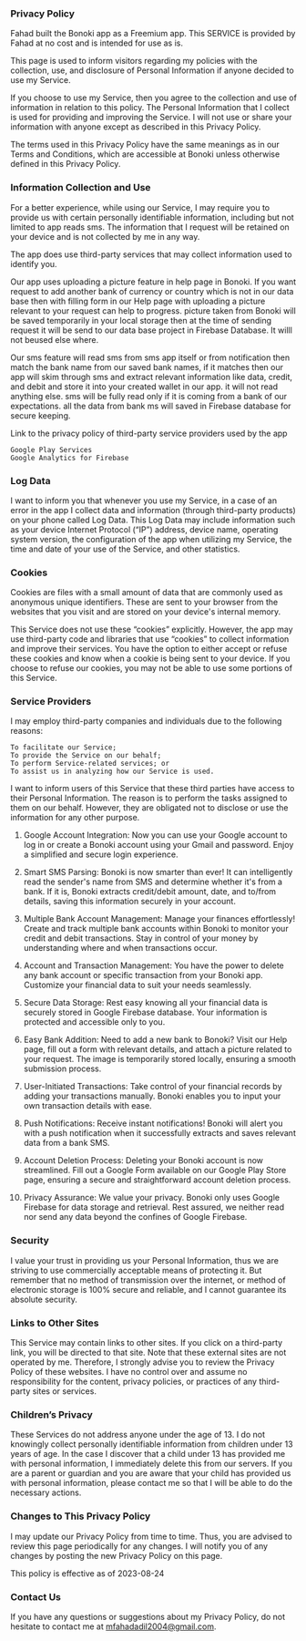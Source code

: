 ### Privacy Policy

Fahad built the Bonoki app as a Freemium app. This SERVICE is provided by Fahad at no cost and is intended for use as is.

This page is used to inform visitors regarding my policies with the collection, use, and disclosure of Personal Information if anyone decided to use my Service.

If you choose to use my Service, then you agree to the collection and use of information in relation to this policy. The Personal Information that I collect is used for providing and improving the Service. I will not use or share your information with anyone except as described in this Privacy Policy.

The terms used in this Privacy Policy have the same meanings as in our Terms and Conditions, which are accessible at Bonoki unless otherwise defined in this Privacy Policy.

### Information Collection and Use

For a better experience, while using our Service, I may require you to provide us with certain personally identifiable information, including but not limited to app reads sms. The information that I request will be retained on your device and is not collected by me in any way.

The app does use third-party services that may collect information used to identify you.

Our app uses uploading a picture feature in help page in Bonoki. If you want request to add another bank of currency or country which is not in our data base then with filling form in our Help page with uploading a picture relevant to your request can help to progress. picture taken from Bonoki will be saved temporarily in your local storage then at the time of sending request it will be send to our data base project in Firebase Database. It willl not beused else where.

Our sms feature will read sms from sms app itself or from notification then match the bank name from our saved bank names, if it matches then our app will skim through sms and extract relevant information like data, credit, and debit and store it into your created wallet in our app. it will not read anything else. sms will be fully read only if it is coming from a bank of our expectations. all the data from bank ms will saved in Firebase database for secure keeping.

Link to the privacy policy of third-party service providers used by the app

    Google Play Services
    Google Analytics for Firebase

### Log Data

I want to inform you that whenever you use my Service, in a case of an error in the app I collect data and information (through third-party products) on your phone called Log Data. This Log Data may include information such as your device Internet Protocol (“IP”) address, device name, operating system version, the configuration of the app when utilizing my Service, the time and date of your use of the Service, and other statistics.

### Cookies

Cookies are files with a small amount of data that are commonly used as anonymous unique identifiers. These are sent to your browser from the websites that you visit and are stored on your device's internal memory.

This Service does not use these “cookies” explicitly. However, the app may use third-party code and libraries that use “cookies” to collect information and improve their services. You have the option to either accept or refuse these cookies and know when a cookie is being sent to your device. If you choose to refuse our cookies, you may not be able to use some portions of this Service.

### Service Providers

I may employ third-party companies and individuals due to the following reasons:

    To facilitate our Service;
    To provide the Service on our behalf;
    To perform Service-related services; or
    To assist us in analyzing how our Service is used.

I want to inform users of this Service that these third parties have access to their Personal Information. The reason is to perform the tasks assigned to them on our behalf. However, they are obligated not to disclose or use the information for any other purpose.

1. Google Account Integration:
Now you can use your Google account to log in or create a Bonoki account using your Gmail and password. Enjoy a simplified and secure login experience.

2. Smart SMS Parsing:
Bonoki is now smarter than ever! It can intelligently read the sender's name from SMS and determine whether it's from a bank. If it is, Bonoki extracts credit/debit amount, date, and to/from details, saving this information securely in your account.

3. Multiple Bank Account Management:
Manage your finances effortlessly! Create and track multiple bank accounts within Bonoki to monitor your credit and debit transactions. Stay in control of your money by understanding where and when transactions occur.

4. Account and Transaction Management:
You have the power to delete any bank account or specific transaction from your Bonoki app. Customize your financial data to suit your needs seamlessly.

5. Secure Data Storage:
Rest easy knowing all your financial data is securely stored in Google Firebase database. Your information is protected and accessible only to you.

6. Easy Bank Addition:
Need to add a new bank to Bonoki? Visit our Help page, fill out a form with relevant details, and attach a picture related to your request. The image is temporarily stored locally, ensuring a smooth submission process.

7. User-Initiated Transactions:
Take control of your financial records by adding your transactions manually. Bonoki enables you to input your own transaction details with ease.

8. Push Notifications:
Receive instant notifications! Bonoki will alert you with a push notification when it successfully extracts and saves relevant data from a bank SMS.

9. Account Deletion Process:
Deleting your Bonoki account is now streamlined. Fill out a Google Form available on our Google Play Store page, ensuring a secure and straightforward account deletion process.

10. Privacy Assurance:
We value your privacy. Bonoki only uses Google Firebase for data storage and retrieval. Rest assured, we neither read nor send any data beyond the confines of Google Firebase.

### Security

I value your trust in providing us your Personal Information, thus we are striving to use commercially acceptable means of protecting it. But remember that no method of transmission over the internet, or method of electronic storage is 100% secure and reliable, and I cannot guarantee its absolute security.

### Links to Other Sites

This Service may contain links to other sites. If you click on a third-party link, you will be directed to that site. Note that these external sites are not operated by me. Therefore, I strongly advise you to review the Privacy Policy of these websites. I have no control over and assume no responsibility for the content, privacy policies, or practices of any third-party sites or services.

### Children’s Privacy

These Services do not address anyone under the age of 13. I do not knowingly collect personally identifiable information from children under 13 years of age. In the case I discover that a child under 13 has provided me with personal information, I immediately delete this from our servers. If you are a parent or guardian and you are aware that your child has provided us with personal information, please contact me so that I will be able to do the necessary actions.

### Changes to This Privacy Policy

I may update our Privacy Policy from time to time. Thus, you are advised to review this page periodically for any changes. I will notify you of any changes by posting the new Privacy Policy on this page.

This policy is effective as of 2023-08-24

### Contact Us

If you have any questions or suggestions about my Privacy Policy, do not hesitate to contact me at mfahadadil2004@gmail.com.
